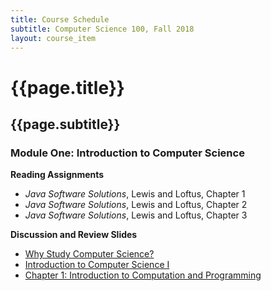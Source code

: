 ```yaml
---
title: Course Schedule
subtitle: Computer Science 100, Fall 2018
layout: course_item
---
```


# {{page.title}}
## {{page.subtitle}}

### Module One: Introduction to Computer Science

**Reading Assignments**

- <em>Java Software Solutions</em>, Lewis and Loftus, Chapter 1
- <em>Java Software Solutions</em>, Lewis and Loftus, Chapter 2
- <em>Java Software Solutions</em>, Lewis and Loftus, Chapter 3

**Discussion and Review Slides**

<ul>

<li> <a target="_blank" rel="noopener" href="{{site.baseurl}}teaching/cs100F2018/provide/slides/cs100_whystudycomputerscience.html">Why Study Computer Science?</a>

<li> <a target="_blank" rel="noopener" href="{{site.baseurl}}teaching/cs100F2018/provide/slides/cs100_introduction.html">Introduction to Computer Science I</a>

<li> <a target="_blank" rel="noopener" href="{{site.baseurl}}teaching/cs100F2018/provide/slides/cs100_chapter1.html">Chapter 1: Introduction to Computation and Programming</a>

</ul>

